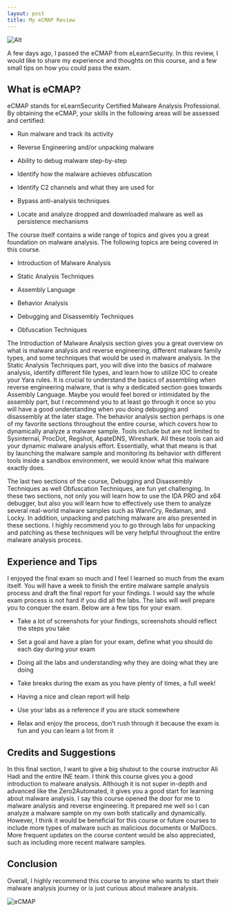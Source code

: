 ```yaml
---
layout: post
title: My eCMAP Review
---
```

![Alt](https://bohansec.com/assets/ecmap/1.jpg "Photo by Qijin Xu on Unsplash")

A few days ago, I passed the eCMAP from eLearnSecurity. In this review, I would like to share my experience and thoughts on this course, and a few small tips on how you could pass the exam. 

## What is eCMAP? 

eCMAP stands for eLearnSecurity Certified Malware Analysis Professional. By obtaining the eCMAP, your skills in the following areas will be assessed and certified:

* Run malware and track its activity

* Reverse Engineering and/or unpacking malware
    
* Ability to debug malware step-by-step
    
* Identify how the malware achieves obfuscation
    
* Identify C2 channels and what they are used for
    
* Bypass anti-analysis techniques
    
* Locate and analyze dropped and downloaded malware as well as persistence mechanisms

The course itself contains a wide range of topics and gives you a great foundation on malware analysis. The following topics are being covered in this course. 

* Introduction of Malware Analysis

* Static Analysis Techniques

* Assembly Language

* Behavior Analysis

* Debugging and Disassembly Techniques

* Obfuscation Techniques

The Introduction of Malware Analysis section gives you a great overview on what is malware analysis and reverse engineering, different malware family types, and some techniques that would be used in malware analysis. In the Static Analysis Techniques part, you will dive into the basics of malware analysis, identify different file types, and learn how to utilize IOC to create your Yara rules. It is crucial to understand the basics of assembling when reverse engineering malware, that is why a dedicated section goes towards Assembly Language. Maybe you would feel bored or intimidated by the assembly part, but I recommend you to at least go through it once so you will have a good understanding when you doing debugging and disassembly at the later stage. The behavior analysis section perhaps is one of my favorite sections throughout the entire course, which covers how to dynamically analyze a malware sample. Tools include but are not limited to Sysinternal, ProcDot, Regshot, ApateDNS, Wireshark. All these tools can aid your dynamic malware analysis effort. Essentially, what that means is that by launching the malware sample and monitoring its behavior with different tools inside a sandbox environment, we would know what this malware exactly does.

The last two sections of the course, Debugging and Disassembly Techniques as well Obfuscation Techniques, are fun yet challenging. In these two sections, not only you will learn how to use the IDA PRO and x64 debugger, but also you will learn how to effectively use them to analyze several real-world malware samples such as WannCry, Redaman, and Locky. In addition, unpacking and patching malware are also presented in these sections. I highly recommend you to go through labs for unpacking and patching as these techniques will be very helpful throughout the entire malware analysis process. 

## Experience and Tips 

I enjoyed the final exam so much and I feel I learned so much from the exam itself. You will have a week to finish the entire malware sample analysis process and draft the final report for your findings. I would say the whole exam process is not hard if you did all the labs. The labs will well prepare you to conquer the exam. Below are a few tips for your exam. 

* Take a lot of screenshots for your findings, screenshots should reflect the steps you take

* Set a goal and have a plan for your exam, define what you should do each day during your exam

* Doing all the labs and understanding why they are doing what they are doing

* Take breaks during the exam as you have plenty of times, a full week!

* Having a nice and clean report will help

* Use your labs as a reference if you are stuck somewhere

* Relax and enjoy the process, don’t rush through it because the exam is fun and you can learn a lot from it

## Credits and Suggestions  

In this final section, I want to give a big shutout to the course instructor Ali Hadi and the entire INE team. I think this course gives you a good introduction to malware analysis. Although it is not super in-depth and advanced like the Zero2Automated, it gives you a good start for learning about malware analysis. I say this course opened the door for me to malware analysis and reverse engineering. It prepared me well so I can analyze a malware sample on my own both statically and dynamically. However, I think it would be beneficial for this course or future courses to include more types of malware such as malicious documents or MalDocs. More frequent updates on the course content would be also appreciated, such as including more recent malware samples. 

## Conclusion

Overall, I highly recommend this course to anyone who wants to start their malware analysis journey or is just curious about malware analysis. 

![eCMAP](https://bohansec.com/assets/ecmap/2.PNG "eCMAP")




